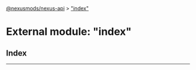 [@nexusmods/nexus-api](../README.md) > ["index"](../modules/_index_.md)

# External module: "index"

## Index

---

